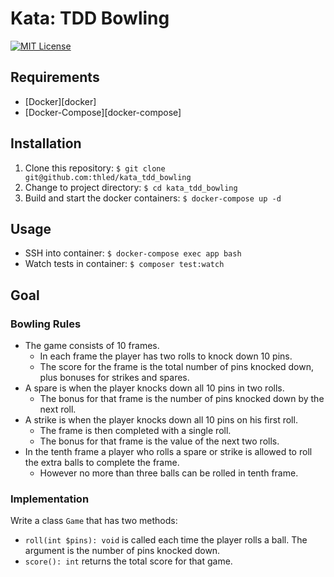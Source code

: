 # Kata: TDD Bowling

[![MIT License][license-badge]][license]

## Requirements

- [Docker][docker]
- [Docker-Compose][docker-compose]

## Installation

1. Clone this repository: `$ git clone git@github.com:thled/kata_tdd_bowling`
1. Change to project directory: `$ cd kata_tdd_bowling`
1. Build and start the docker containers: `$ docker-compose up -d`

## Usage

- SSH into container: `$ docker-compose exec app bash`
- Watch tests in container: `$ composer test:watch`

## Goal

### Bowling Rules

- The game consists of 10 frames.
  - In each frame the player has two rolls to knock down 10 pins.
  - The score for the frame is the total number of pins knocked down, plus bonuses for strikes and spares.
- A spare is when the player knocks down all 10 pins in two rolls.
  - The bonus for that frame is the number of pins knocked down by the next roll.
- A strike is when the player knocks down all 10 pins on his first roll.
  - The frame is then completed with a single roll.
  - The bonus for that frame is the value of the next two rolls.
- In the tenth frame a player who rolls a spare or strike is allowed to roll the extra balls to complete the frame.
  - However no more than three balls can be rolled in tenth frame.

### Implementation

Write a class `Game` that has two methods:

- `roll(int $pins): void` is called each time the player rolls a ball.
The argument is the number of pins knocked down.
- `score(): int` returns the total score for that game.

[license-badge]: https://img.shields.io/badge/license-MIT-blue.svg
[license]: ./LICENSE
